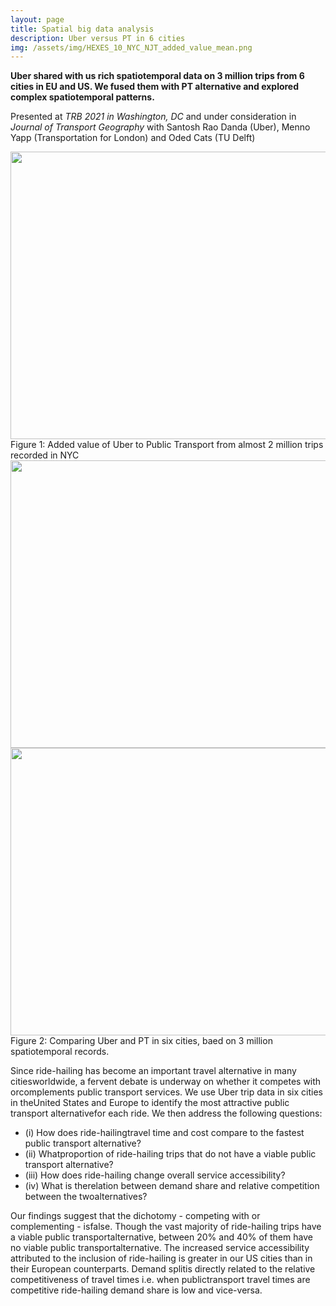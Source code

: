 ```yaml
---
layout: page
title: Spatial big data analysis
description: Uber versus PT in 6 cities
img: /assets/img/HEXES_10_NYC_NJT_added_value_mean.png
---
```



**Uber shared with us rich spatiotemporal data on 3 million trips from 6 cities in EU and US. 
We fused them with PT alternative and explored complex spatiotemporal patterns.**
 
Presented at _TRB 2021 in Washington, DC_ and under consideration in _Journal of Transport Geography_ with Santosh Rao Danda (Uber), Menno Yapp (Transportation for London) and Oded Cats (TU Delft)

<center><img src="{{ site.baseurl }}/assets/img/HEXES_10_NYC_NJT_added_value_mean.png" height="460" width="630"></center>
<div class="col three caption">
    Figure 1: Added value of Uber to Public Transport from almost 2 million trips recorded in NYC
</div>


<center><img src="{{ site.baseurl }}/assets/img/Collage_EU_9.png" height="460" width="630"></center>
<center><img src="{{ site.baseurl }}/assets/img/Collage_US_9.png" height="460" width="630"></center>
<div class="col three caption">
    Figure 2: Comparing Uber and PT in six cities, baed on 3 million spatiotemporal records. 
</div>

Since   ride-hailing   has   become   an   important   travel   alternative   in   many   citiesworldwide,   a   fervent   debate   is   underway   on   whether   it   competes   with   orcomplements public transport  services. We use Uber trip data in six cities in  theUnited States and Europe to identify the most attractive public transport alternativefor  each   ride.  We   then   address  the   following  questions:  
* (i) How  does  ride-hailingtravel time and cost compare to the fastest public transport alternative?
* (ii) Whatproportion of ride-hailing trips that do not have a viable public transport alternative?
* (iii)   How   does     ride-hailing   change   overall   service   accessibility?  
* (iv)   What   is   therelation   between   demand   share   and   relative   competition   between   the   twoalternatives?

Our findings suggest that  the  dichotomy  -  competing  with  or  complementing  - isfalse. Though the vast majority of ride-hailing trips have a viable public transportalternative,   between   20%   and   40%   of   them   have   no   viable   public   transportalternative.  The   increased  service   accessibility attributed   to  the   inclusion  of  ride-hailing is greater in our US cities than in their European counterparts. Demand splitis directly related to the relative competitiveness of travel times i.e. when publictransport  travel times are competitive ride-hailing demand share  is low and vice-versa.
